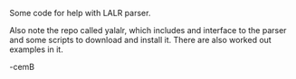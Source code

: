 Some code for help with LALR parser.

Also note the repo called yalalr, which includes and interface to the parser
and some scripts to download and install it. There are also worked out
examples in it.

-cemB
